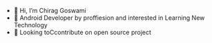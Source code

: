 - 👋 Hi, I’m Chirag Goswami
- 👀 Android Developer by proffiesion and  interested in Learning New Technology 
- 🌱 Looking toCcontribute on open source project
 

<!---
ChiragYogi/ChiragYogi is a ✨ special ✨ repository because its `README.md` (this file) appears on your GitHub profile.
You can click the Preview link to take a look at your changes.
--->
